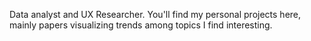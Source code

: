 Data analyst and UX Researcher. You'll find my personal projects here, mainly papers visualizing trends among topics I find interesting.
